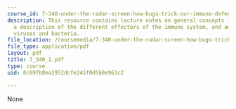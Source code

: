 ```yaml
---
course_id: 7-340-under-the-radar-screen-how-bugs-trick-our-immune-defenses-spring-2007
description: This resource contains lecture notes on general concepts in immunology,
  a description of the different effectors of the immune system, and an overview of
  viruses and bacteria.
file_location: /coursemedia/7-340-under-the-radar-screen-how-bugs-trick-our-immune-defenses-spring-2007/0c69fb8ea2952dcfe245f0d5b8e963c2_7_340_1.pdf
file_type: application/pdf
layout: pdf
title: 7_340_1.pdf
type: course
uid: 0c69fb8ea2952dcfe245f0d5b8e963c2

---
```

None